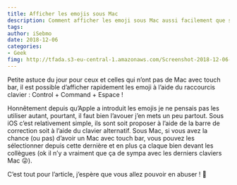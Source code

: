 ```yaml
---
title: Afficher les emojis sous Mac
description: Comment afficher les emoji sous Mac aussi facilement que sous iOS et même sans la fameuse Touch Bar ! Réponse dans l’article.
tags: 
author: iSebmo
date: 2018-12-06
categories: 
- Geek
fimg: http://tfada.s3-eu-central-1.amazonaws.com/Screenshot-2018-12-06-at-22.47.54.fae24a689de94ae09e0e2d3c600aa779-uexHU0y6p0mJdnRtsRFC.jpg
---
```

Petite astuce du jour pour ceux et celles qui n’ont pas de Mac avec touch bar, il est possible d’afficher rapidement les emoji à l’aide du raccourcis clavier :
Control + Command + Espace !

Honnêtement depuis qu’Apple a introduit les emojis je ne pensais pas les utiliser autant, pourtant, il faut bien l’avouer j’en mets un peu partout. Sous iOS c’est relativement simple, ils sont soit proposer à l’aide de la barre de correction soit à l’aide du clavier alternatif. Sous Mac, si vous avez la chance (ou pas) d’avoir un Mac avec touch bar, vous pouvez les sélectionner depuis cette dernière et en plus ça claque bien devant les collègues (ok il n’y a vraiment que ça de sympa avec les derniers claviers Mac 😜).

C’est tout pour l’article, j’espère que vous allez pouvoir en abuser ! 👻
